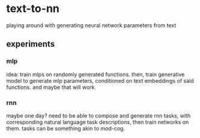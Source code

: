 # text-to-nn
playing around with generating neural network parameters from text

## experiments

### mlp

idea: train mlps on randomly generated functions. then, train generative model to generate mlp parameters, conditioned on text embeddings of said functions. and maybe that will work

### rnn

maybe one day? need to be able to compose and generate rnn tasks, with corresponding natural language task descriptions, then train networks on them. tasks can be something akin to mod-cog.